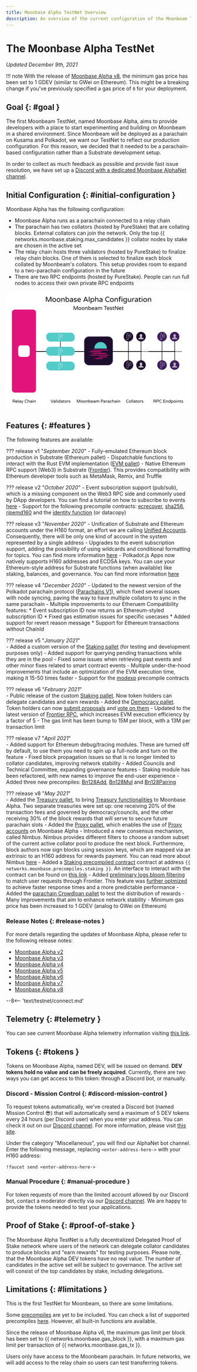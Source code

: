 ```yaml
---
title: Moonbase Alpha TestNet Overview
description: An overview of the current configuration of the Moonbeam TestNet, Moonbase Alpha, and information on how to start building on it using Solidity.
---
```


# The Moonbase Alpha TestNet

_Updated December 9th, 2021_

!!! note
    With the release of [Moonbase Alpha v8](https://github.com/PureStake/moonbeam/releases/tag/v0.8.0), the minimum gas price has been set to 1 GDEV (similar to GWei on Ethereum). This might be a breaking change if you've previously specified a gas price of `0` for your deployment.

## Goal {: #goal } 

The first Moonbeam TestNet, named Moonbase Alpha, aims to provide developers with a place to start experimenting and building on Moonbeam in a shared environment. Since Moonbeam will be deployed as a parachain on Kusama and Polkadot, we want our TestNet to reflect our production configuration. For this reason, we decided that it needed to be a parachain-based configuration rather than a Substrate development setup.

In order to collect as much feedback as possible and provide fast issue resolution, we have set up a [Discord with a dedicated Moonbase AlphaNet channel](https://discord.gg/PfpUATX).

## Initial Configuration {: #initial-configuration } 

Moonbase Alpha has the following configuration:

 - Moonbase Alpha runs as a parachain connected to a relay chain
 - The parachain has two collators (hosted by PureStake) that are collating blocks. External collators can join the network. Only the top {{ networks.moonbase.staking.max_candidates }} collator nodes by stake are chosen in the active set
 - The relay chain hosts three validators (hosted by PureStake) to finalize relay chain blocks. One of them is selected to finalize each block collated by Moonbeam's collators. This setup provides room to expand to a two-parachain configuration in the future
 - There are two RPC endpoints (hosted by PureStake). People can run full nodes to access their own private RPC endpoints

![TestNet Diagram](/images/learn/platform/networks/moonbase-diagram-v7.png)

## Features {: #features } 

The following features are available:

??? release v1 "_September 2020_"
    - Fully-emulated Ethereum block production in Substrate (Ethereum pallet)
    - Dispatchable functions to interact with the Rust EVM implementation ([EVM pallet](https://docs.rs/pallet-evm/2.0.1/pallet_evm/))
    - Native Ethereum RPC support (Web3) in Substrate ([Frontier](https://github.com/paritytech/frontier)). This provides compatibility with Ethereum developer tools such as MetaMask, Remix, and Truffle 

??? release v2 "_October 2020_"
    - Event subscription support (pub/sub), which is a missing component on the Web3 RPC side and commonly used by DApp developers. You can find a tutorial on how to subscribe to events [here](/builders/build/eth-api/pubsub/)
    - Support for the following precompile contracts: [ecrecover](https://docs.klaytn.com/smart-contract/precompiled-contracts#address-0x-01-ecrecover-hash-v-r-s), [sha256](https://docs.klaytn.com/smart-contract/precompiled-contracts#address-0x-02-sha-256-data), [ripemd160](https://docs.klaytn.com/smart-contract/precompiled-contracts#address-0x-03-ripemd-160-data) and the [identity function](https://docs.klaytn.com/smart-contract/precompiled-contracts#address-0x-04-datacopy-data) (or datacopy)

??? release v3 "_November 2020_"
    - Unification of Substrate and Ethereum accounts under the H160 format, an effort we are calling [Unified Accounts](https://medium.com/moonbeam-network/moonbase-alpha-v3-introducing-unified-accounts-88fae3564cda). Consequently, there will be only one kind of account in the system represented by a single address
    - Upgrades to the event subscription support, adding the possibility of using wildcards and conditional formatting for topics. You can find more information [here](/builders/build/eth-api/pubsub/#using-wildcards-and-conditional-formatting)
    - Polkadot.js Apps now natively supports H160 addresses and ECDSA keys. You can use your Ethereum-style address for Substrate functions (when available) like staking, balances, and governance. You can find more information [here](/tokens/connect/polkadotjs/)

??? release v4 "_December 2020_"
    - Updated to the newest version of the Polkadot parachain protocol ([Parachains V1](https://w3f.github.io/parachain-implementers-guide/)), which fixed several issues with node syncing, paving the way to have multiple collators to sync in the same parachain
    - Multiple improvements to our Etheruem Compatibility features:
        * Event subscription ID now returns an Ethereum-styled subscription ID
        * Fixed gas estimation issues for specific usecases
        * Added support for revert reason message
        * Support for Ethereum transactions without ChainId

??? release v5 "_January 2021_"      
    - Added a custom version of the [Staking pallet](https://wiki.polkadot.network/docs/learn-staking) (for testing and development purposes only)
    - Added support for querying pending transactions while they are in the pool 
    - Fixed some issues when retrieving past events and other minor fixes related to smart contract events
    - Multiple under-the-hood improvements that include an optimization of the EVM execution time, making it 15-50 times faster
    - Support for the [modexp](https://docs.klaytn.com/smart-contract/precompiled-contracts#address-0x05-bigmodexp-base-exp-mod) precompile contracts

??? release v6 "_February 2021_"      
    - Public release of the custom [Staking pallet](https://wiki.polkadot.network/docs/learn-staking). Now token holders can delegate candidates and earn rewards
    - Added the [Democracy pallet](https://github.com/paritytech/substrate/tree/HEAD/frame/democracy). Token holders can now [submit proposals](/tokens/governance/proposals/) and [vote on them](/tokens/governance/voting/)
    - Updated to the latest version of [Frontier RPC](https://github.com/paritytech/frontier), which increases EVM execution efficiency by a factor of 5
    - The gas limit has been bump to 15M per block, with a 13M per transaction limit

??? release v7 "_April 2021_"      
    - Added support for Ethereum debug/tracing modules. These are turned off by default, to use them you need to spin up a full-node and turn on the feature
    - Fixed block propagation issues so that is no longer limited to collator candidates, improving network stability
    - Added Councils and Technical Committee, expanding governance features
    - Staking module has been refactored, with new names to improve the end-user experience
    - Added three new precompiles: [Bn128Add](https://eips.ethereum.org/EIPS/eip-196), [Bn128Mul](https://eips.ethereum.org/EIPS/eip-196) and [Bn128Pairing](https://eips.ethereum.org/EIPS/eip-197)

??? release v8 "_May 2021_"      
    - Added the [Treasury pallet](https://substrate.dev/rustdocs/latest/pallet_treasury/index.html), to bring [Treasury functionalities](https://wiki.polkadot.network/docs/learn-treasury) to Moonbase Alpha. Two separate treasuries were set up: one receiving 20% of the transaction fees and governed by democracy/councils, and the other receiving 30% of the block rewards that will serve to secure future parachain slots
    - Added the [Proxy pallet](https://substrate.dev/rustdocs/latest/pallet_proxy/index.html), which enables the use of [Proxy accounts](https://wiki.polkadot.network/docs/learn-proxies) on Moonbase Alpha
    - Introduced a new consensus mechanism, called Nimbus. Nimbus provides different filters to choose a random subset of the current active collator pool to produce the next block. Furthermore, block authors now sign blocks using session keys, which are mapped via an extrinsic to an H160 address for rewards payment. You can read more about Nimbus [here](/learn/features/consensus/)
    - Added a [Staking precompiled contract](https://github.com/PureStake/moonbeam/pull/358) contract at address `{{ networks.moonbase.precompiles.staking }}`. An interface to interact with the contract can be found on [this link](https://raw.githubusercontent.com/PureStake/moonbeam/master/precompiles/parachain-staking/StakingInterface.sol)
    - Added [preliminary logs bloom filtering](https://github.com/paritytech/frontier/pull/364) to match user requests through Frontier. This feature was [further optmized](https://github.com/paritytech/frontier/pull/372) to achieve faster response times and a more predictable performance
    - Added the [parachain Crowdloan pallet](https://github.com/PureStake/crowdloan-rewards) to test the distribution of rewards
    - Many improvements that aim to enhance network stability
    - Minimum gas price has been increased to 1 GDEV (analog to GWei on Ethereum)

### Release Notes {: #release-notes } 

For more details regarding the updates of Moonbase Alpha, please refer to the following release notes:

 - [Moonbase Alpha v2](https://github.com/PureStake/moonbeam/releases/tag/v0.2.0)
 - [Moonbase Alpha v3](https://github.com/PureStake/moonbeam/releases/tag/v0.3.0)
 - [Moonbase Alpha v4](https://github.com/PureStake/moonbeam/releases/tag/v0.4.0)
 - [Moonbase Alpha v5](https://github.com/PureStake/moonbeam/releases/tag/v0.5.0)
 - [Moonbase Alpha v6](https://github.com/PureStake/moonbeam/releases/tag/v0.6.0)
 - [Moonbase Alpha v7](https://github.com/PureStake/moonbeam/releases/tag/v0.7.0)
 - [Moonbase Alpha v8](https://github.com/PureStake/moonbeam/releases/tag/v0.8.0)

--8<-- 'text/testnet/connect.md'

## Telemetry {: #telemetry } 

You can see current Moonbase Alpha telemetry information visiting [this link](https://telemetry.polkadot.io/#list/Moonbase%20Alpha).

## Tokens {: #tokens } 

Tokens on Moonbase Alpha, named DEV, will be issued on demand. **DEV tokens hold no value and can be freely acquired**. Currently, there are two ways you can get access to this token: through a Discord bot, or manually.

### Discord - Mission Control {: #discord-mission-control } 

To request tokens automatically, we've created a Discord bot (named Mission Control :sunglasses:) that will automatically send a maximum of 5 DEV tokens every 24 hours (per Discord user) when you enter your address. You can check it out on our [Discord channel](https://discord.gg/PfpUATX). For more information, please visit [this site](/builders/get-started/networks/moonbase/#get-tokens/).
 
Under the category "Miscellaneous", you will find our AlphaNet bot channel. Enter the following message, replacing `<enter-address-here->` with your H160 address:
 
```
!faucet send <enter-address-here->
```

### Manual Procedure {: #manual-procedure } 

For token requests of more than the limited account allowed by our Discord bot, contact a moderator directly via our [Discord channel](https://discord.gg/PfpUATX). We are happy to provide the tokens needed to test your applications.

## Proof of Stake {: #proof-of-stake } 

The Moonbase Alpha TestNet is a fully decentralized Delegated Proof of Stake network where users of the network can delegate collator candidates to produce blocks and "earn rewards" for testing purposes. Please note, that the Moonbase Alpha DEV tokens have no real value. The number of candidates in the active set will be subject to governance. The active set will consist of the top candidates by stake, including delegations.

## Limitations {: #limitations } 

This is the first TestNet for Moonbeam, so there are some limitations.

Some [precompiles](https://docs.klaytn.com/smart-contract/precompiled-contracts) are yet to be included. You can check a list of supported precompiles [here](/builders/build/canonical-contracts/precompiles/). However, all built-in functions are available.

Since the release of Moonbase Alpha v6, the maximum gas limit per block has been set to {{ networks.moonbase.gas_block }}, with a maximum gas limit per transaction of {{ networks.moonbase.gas_tx }}.

Users only have access to the Moonbeam parachain. In future networks, we will add access to the relay chain so users can test transferring tokens.